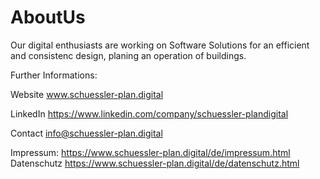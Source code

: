 # AboutUs

Our digital enthusiasts are working on Software Solutions 
for an efficient and consistenc 
design, planing an operation of buildings.

Further Informations:

Website     www.schuessler-plan.digital

LinkedIn    https://www.linkedin.com/company/schuessler-plandigital

Contact    info@schuessler-plan.digital

Impressum: https://www.schuessler-plan.digital/de/impressum.html
Datenschutz https://www.schuessler-plan.digital/de/datenschutz.html
